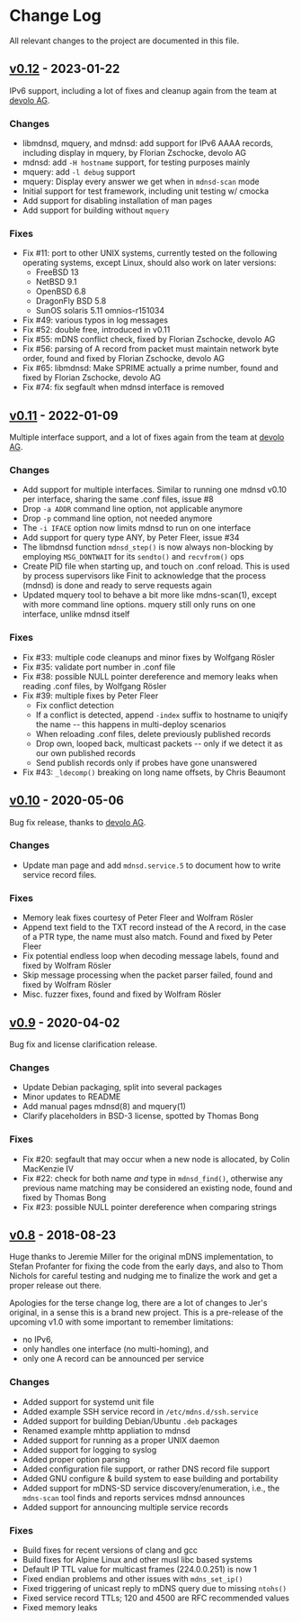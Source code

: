 Change Log
==========

All relevant changes to the project are documented in this file.


[v0.12][] - 2023-01-22
----------------------

IPv6 support, including a lot of fixes and cleanup again from the team
at [devolo AG](https://www.devolo.com).

### Changes
- libmdnsd, mquery, and mdnsd: add support for IPv6 AAAA records,
  including display in mquery, by Florian Zschocke, devolo AG
- mdnsd: add `-H hostname` support, for testing purposes mainly
- mquery: add `-l debug` support
- mquery: Display every answer we get when in `mdnsd-scan` mode
- Initial support for test framework, including unit testing w/ cmocka
- Add support for disabling installation of man pages
- Add support for building without `mquery`

### Fixes
- Fix #11: port to other UNIX systems, currently tested on the following
  operating systems, except Linux, should also work on later versions:
  - FreeBSD 13
  - NetBSD 9.1
  - OpenBSD 6.8
  - DragonFly BSD 5.8
  - SunOS solaris 5.11 omnios-r151034
- Fix #49: various typos in log messages
- Fix #52: double free, introduced in v0.11
- Fix #55: mDNS conflict check, fixed by Florian Zschocke, devolo AG
- Fix #56: parsing of A record from packet must maintain network byte
  order, found and fixed by Florian Zschocke, devolo AG
- Fix #65: libmdnsd: Make SPRIME actually a prime number, found and
  fixed by Florian Zschocke, devolo AG
- Fix #74: fix segfault when mdnsd interface is removed


[v0.11][] - 2022-01-09
----------------------

Multiple interface support, and a lot of fixes again from the team at
[devolo AG](https://www.devolo.com).

### Changes
- Add support for multiple interfaces.  Similar to running one
  mdnsd v0.10 per interface, sharing the same .conf files, issue #8
- Drop `-a ADDR` command line option, not applicable anymore
- Drop `-p` command line option, not needed anymore
- The `-i IFACE` option now limits mdnsd to run on one interface
- Add support for query type ANY, by Peter Fleer, issue #34
- The libmdnsd function `mdnsd_step()` is now always non-blocking by
  employing `MSG_DONTWAIT` for its `sendto()` and `recvfrom()` ops
- Create PID file when starting up, and touch on .conf reload.  This
  is used by process supervisors like Finit to acknowledge that the
  process (mdnsd) is done and ready to serve requests again
- Updated mquery tool to behave a bit more like mdns-scan(1), except
  with more command line options.  mquery still only runs on one
  interface, unlike mdnsd itself

### Fixes
- Fix #33: multiple code cleanups and minor fixes by Wolfgang Rösler
- Fix #35: validate port number in .conf file
- Fix #38: possible NULL pointer dereference and memory leaks when
  reading .conf files, by Wolfgang Rösler
- Fix #39: multiple fixes by Peter Fleer
  - Fix conflict detection
  - If a conflict is detected, append `-index` suffix to hostname
    to uniqify the name -- this happens in multi-deploy scenarios
  - When reloading .conf files, delete previously published records
  - Drop own, looped back, multicast packets -- only if we detect
    it as our own published records
  - Send publish records only if probes have gone unanswered
- Fix #43: `_ldecomp()` breaking on long name offsets, by Chris Beaumont


[v0.10][] - 2020-05-06
----------------------

Bug fix release, thanks to [devolo AG](https://www.devolo.com).

### Changes

- Update man page and add `mdnsd.service.5` to document how to write
  service record files.

### Fixes

- Memory leak fixes courtesy of Peter Fleer and Wolfram Rösler
- Append text field to the TXT record instead of the A record, in the
  case of a PTR type, the name must also match.  Found and fixed by
  Peter Fleer
- Fix potential endless loop when decoding message labels, found and
  fixed by Wolfram Rösler
- Skip message processing when the packet parser failed, found and
  fixed by Wolfram Rösler
- Misc. fuzzer fixes, found and fixed by Wolfram Rösler


[v0.9][] - 2020-04-02
---------------------

Bug fix and license clarification release.

### Changes
- Update Debian packaging, split into several packages
- Minor updates to README
- Add manual pages mdnsd(8) and mquery(1)
- Clarify placeholders in BSD-3 license, spotted by Thomas Bong

### Fixes
- Fix #20: segfault that may occur when a new node is allocated, by
  Colin MacKenzie IV
- Fix #22: check for both name *and* type in `mdnsd_find()`, otherwise
  any previous name matching may be considered an existing node, found
  and fixed by Thomas Bong
- Fix #23: possible NULL pointer dereference when comparing strings


[v0.8][] - 2018-08-23
---------------------

Huge thanks to Jeremie Miller for the original mDNS implementation, to
Stefan Profanter for fixing the code from the early days, and also to
Thom Nichols for careful testing and nudging me to finalize the work and
get a proper release out there.

Apologies for the terse change log, there are a lot of changes to Jer's
original, in a sense this is a brand new project.  This is a pre-release
of the upcoming v1.0 with some important to remember limitations:

- no IPv6,
- only handles one interface (no multi-homing), and
- only one A record can be announced per service

### Changes
- Added support for systemd unit file
- Added example SSH service record in `/etc/mdns.d/ssh.service`
- Added support for building Debian/Ubuntu `.deb` packages
- Renamed example mhttp appliation to mdnsd
- Added support for running as a proper UNIX daemon
- Added support for logging to syslog
- Added proper option parsing
- Added configuration file support, or rather DNS record file support
- Added GNU configure & build system to ease building and portability
- Added support for mDNS-SD service discovery/enumeration, i.e., the
  `mdns-scan` tool finds and reports services mdnsd announces
- Added support for announcing multiple service records

### Fixes
- Build fixes for recent versions of clang and gcc
- Build fixes for Alpine Linux and other musl libc based systems
- Default IP TTL value for multicast frames (224.0.0.251) is now 1
- Fixed endian problems and other issues with `mdns_set_ip()`
- Fixed triggering of unicast reply to mDNS query due to missing `ntohs()`
- Fixed service record TTLs; 120 and 4500 are RFC recommended values
- Fixed memory leaks

[UNRELEASED]: https://github.com/troglobit/mdnsd/compare/v0.12...HEAD
[v0.12]: https://github.com/troglobit/mdnsd/compare/v0.11...v0.12
[v0.11]: https://github.com/troglobit/mdnsd/compare/v0.10...v0.11
[v0.10]: https://github.com/troglobit/mdnsd/compare/v0.9...v0.10
[v0.9]: https://github.com/troglobit/mdnsd/compare/v0.8...v0.9
[v0.8]: https://github.com/troglobit/mdnsd/compare/v0.7G...v0.8
